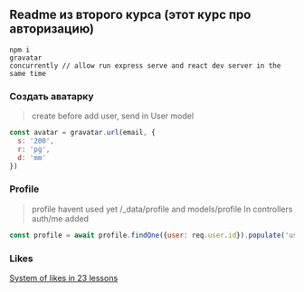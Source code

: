 ## Readme из второго курса (этот курс про авторизацию)
```
npm i
gravatar
concurrently // allow run express serve and react dev server in the same time
```

### Создать аватарку
> create before add user, send in User model
```js
const avatar = gravatar.url(email, {
  s: '200',
  r: 'pg',
  d: 'mm'
})
```

### Profile
> profile havent used yet
> /_data/profile and models/profile
In controllers auth/me added 
```js
const profile = await profile.findOne({user: req.user.id}).populate('user', ['name', 'email', 'role'])
```

### Likes
[System of likes in 23 lessons](https://coursehunter.net/course/mern-stack-front-to-back-full-stack-react-redux-node-js)
